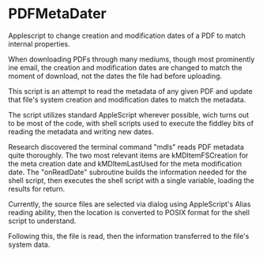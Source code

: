 # PDFMetaDater
Applescript to change creation and modification dates of a PDF to match internal properties.

When downloading PDFs through many mediums, though most prominently ine email, the creation and modification dates are changed to match the moment of download, not the dates the file had before uploading.

This script is an attempt to read the metadata of any given PDF and update that file's system creation and modification dates to match the metadata.

The script utilizes standard AppleScript wherever possible, wich turns out to be most of the code, with shell scripts used to execute the fiddley bits of reading the metadata and writing new dates.

Research discovered the terminal command "mdls" reads PDF metadata quite thoroughly. The two most relevant items are kMDItemFSCreation for the meta creation date and kMDItemLastUsed for the meta modification date. The "onReadDate" subroutine builds the information needed for the shell script, then executes the shell script with a single variable, loading the results for return.

Currently, the source files are selected via dialog using AppleScript's Alias reading ability, then the location is converted to POSIX format for the shell script to understand.

Following this, the file is read, then the information transferred to the file's system data.